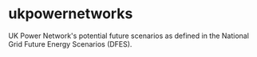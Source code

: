 # ukpowernetworks
UK Power Network's potential future scenarios as defined in the National Grid Future Energy Scenarios (DFES).
